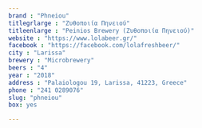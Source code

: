 ```yaml
---
brand : "Phneiou"
titlegrlarge : "Ζυθοποιία Πηνειού"
titleenlarge : "Peinios Brewery (Ζυθοποιία Πηνειού)"
website : "https://www.lolabeer.gr/"
facebook : "https://facebook.com/lolafreshbeer/"
city : "Larissa"
brewery : "Microbrewery"
beers : "4"
year : "2018"
address : "Palaiologou 19, Larissa, 41223, Greece"
phone : "241 0289076"
slug: "phneiou"
box: yes

---
```

